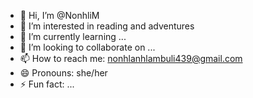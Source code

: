 - 👋 Hi, I’m @NonhliM
- 👀 I’m interested in reading and adventures
- 🌱 I’m currently learning ...
- 💞️ I’m looking to collaborate on ...
- 📫 How to reach me: nonhlanhlambuli439@gmail.com
- 😄 Pronouns: she/her
- ⚡ Fun fact: ...

<!---
NonhliM/NonhliM is a ✨ special ✨ repository because its `README.md` (this file) appears on your GitHub profile.
You can click the Preview link to take a look at your changes.
--->

